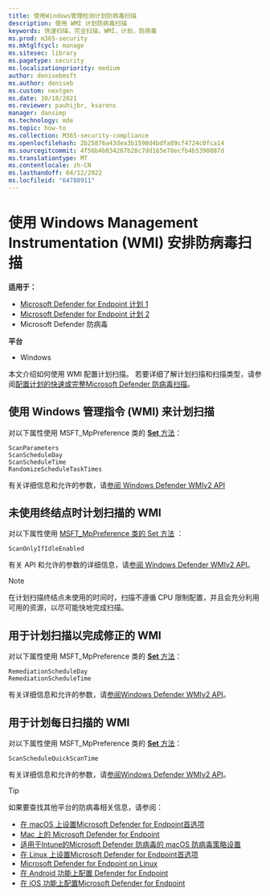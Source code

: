 ```yaml
---
title: 使用Windows管理检测计划防病毒扫描
description: 使用 WMI 计划防病毒扫描
keywords: 快速扫描，完全扫描，WMI，计划，防病毒
ms.prod: m365-security
ms.mktglfcycl: manage
ms.sitesec: library
ms.pagetype: security
ms.localizationpriority: medium
author: denisebmsft
ms.author: deniseb
ms.custom: nextgen
ms.date: 10/18/2021
ms.reviewer: pauhijbr, ksarens
manager: dansimp
ms.technology: mde
ms.topic: how-to
ms.collection: M365-security-compliance
ms.openlocfilehash: 2b25876a43dea3b1598d4bdfa89cf4724c0fca14
ms.sourcegitcommit: 4f56b4b034267b28c7dd165e78ecfb4b5390087d
ms.translationtype: MT
ms.contentlocale: zh-CN
ms.lasthandoff: 04/12/2022
ms.locfileid: "64788911"
---
```

# <a name="schedule-antivirus-scans-using-windows-management-instrumentation-wmi"></a>使用 Windows Management Instrumentation (WMI) 安排防病毒扫描

**适用于：**
- [Microsoft Defender for Endpoint 计划 1](https://go.microsoft.com/fwlink/?linkid=2154037)
- [Microsoft Defender for Endpoint 计划 2](https://go.microsoft.com/fwlink/?linkid=2154037)
- Microsoft Defender 防病毒

**平台**
- Windows

本文介绍如何使用 WMI 配置计划扫描。 若要详细了解计划扫描和扫描类型，请参阅[配置计划的快速或完整Microsoft Defender 防病毒扫描](schedule-antivirus-scans.md)。 

## <a name="use-windows-management-instruction-wmi-to-schedule-scans"></a>使用 Windows 管理指令 (WMI) 来计划扫描

对以下属性使用 MSFT_MpPreference 类的 [**Set** 方法](/previous-versions/windows/desktop/legacy/dn455323(v=vs.85))：

```WMI
ScanParameters
ScanScheduleDay
ScanScheduleTime
RandomizeScheduleTaskTimes
```

有关详细信息和允许的参数，请[参阅 Windows Defender WMIv2 API](/previous-versions/windows/desktop/defender/windows-defender-wmiv2-apis-portal)

## <a name="wmi-for-scheduling-scans-when-an-endpoint-is-not-in-use"></a>未使用终结点时计划扫描的 WMI

对以下属性使用 [MSFT_MpPreference 类的 Set 方法](/previous-versions/windows/desktop/legacy/dn455323(v=vs.85)) ：

```WMI
ScanOnlyIfIdleEnabled
```

有关 API 和允许的参数的详细信息，请[参阅 Windows Defender WMIv2 API](/previous-versions/windows/desktop/defender/windows-defender-wmiv2-apis-portal)。

> [!NOTE]
> 在计划扫描终结点未使用的时间时，扫描不遵循 CPU 限制配置，并且会充分利用可用的资源，以尽可能快地完成扫描。


## <a name="wmi-for-scheduling-scans-to-complete-remediation"></a>用于计划扫描以完成修正的 WMI

对以下属性使用 MSFT_MpPreference 类的 [**Set** 方法](/previous-versions/windows/desktop/legacy/dn455323(v=vs.85))：

```WMI
RemediationScheduleDay
RemediationScheduleTime
```

有关详细信息和允许的参数，请[参阅Windows Defender WMIv2 API](/previous-versions/windows/desktop/defender/windows-defender-wmiv2-apis-portal)。

## <a name="wmi-for-scheduling-daily-scans"></a>用于计划每日扫描的 WMI

对以下属性使用 MSFT_MpPreference 类的 [**Set** 方法](/previous-versions/windows/desktop/legacy/dn455323(v=vs.85))：

```WMI
ScanScheduleQuickScanTime
```

有关详细信息和允许的参数，请[参阅Windows Defender WMIv2 API](/previous-versions/windows/desktop/defender/windows-defender-wmiv2-apis-portal)。

> [!TIP]
> 如果要查找其他平台的防病毒相关信息，请参阅：
> - [在 macOS 上设置Microsoft Defender for Endpoint首选项](mac-preferences.md)
> - [Mac 上的 Microsoft Defender for Endpoint](microsoft-defender-endpoint-mac.md)
> - [适用于Intune的Microsoft Defender 防病毒的 macOS 防病毒策略设置](/mem/intune/protect/antivirus-microsoft-defender-settings-macos)
> - [在 Linux 上设置Microsoft Defender for Endpoint首选项](linux-preferences.md)
> - [Microsoft Defender for Endpoint on Linux](microsoft-defender-endpoint-linux.md)
> - [在 Android 功能上配置 Defender for Endpoint](android-configure.md)
> - [在 iOS 功能上配置Microsoft Defender for Endpoint](ios-configure-features.md)